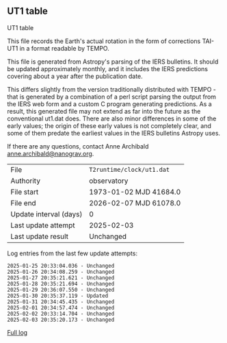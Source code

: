 
## UT1 table

UT1 table

This file records the Earth's actual rotation in the form of
corrections TAI-UT1 in a format readable by TEMPO.

This file is generated from Astropy's parsing of the IERS
bulletins. It should be updated approximately monthly, and it
includes the IERS predictions covering about a year after the
publication date.

This differs slightly from the version traditionally distributed
with TEMPO - that is generated by a combination of a perl script
parsing the output from the IERS web form and a custom C program
generating predictions. As a result, this generated file may not
extend as far into the future as the conventional ut1.dat does.
There are also minor differences in some of the early values; the
origin of these early values is not completely clear, and some of
them predate the earliest values in the IERS bulletins Astropy uses.

If there are any questions, contact Anne Archibald
<anne.archibald@nanograv.org>.

|     |     |
|:--- |:--- |
| File | `T2runtime/clock/ut1.dat` |
| Authority | observatory |
| File start | 1973-01-02 MJD 41684.0 |
| File end | 2026-02-07 MJD 61078.0 |
| Update interval (days) | 0 |
| Last update attempt | 2025-02-03 |
| Last update result | Unchanged |

Log entries from the last few update attempts:
```
2025-01-25 20:33:04.036 - Unchanged
2025-01-26 20:34:08.259 - Unchanged
2025-01-27 20:35:21.621 - Unchanged
2025-01-28 20:35:21.694 - Unchanged
2025-01-29 20:36:07.550 - Unchanged
2025-01-30 20:35:37.119 - Updated
2025-01-31 20:34:45.435 - Unchanged
2025-02-01 20:34:57.474 - Unchanged
2025-02-02 20:33:14.704 - Unchanged
2025-02-03 20:35:20.173 - Unchanged
```
[Full log](https://raw.githubusercontent.com/ipta/pulsar-clock-corrections/main/log/T2runtime/clock/ut1.dat.log)
